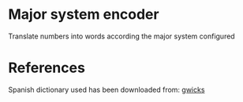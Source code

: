 Major system encoder
====================

Translate numbers into words according the major system configured


References
==========

Spanish dictionary used has been downloaded from: [gwicks](http://www.gwicks.net/dictionaries.htm)
